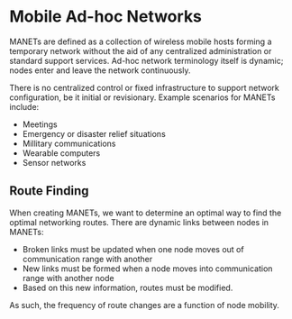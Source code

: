 # Mobile Ad-hoc Networks

MANETs are defined as a collection of wireless mobile hosts forming a temporary network without the aid of any centralized administration or standard support services. Ad-hoc network terminology itself is dynamic; nodes enter and leave the network continuously.

There is no centralized control or fixed infrastructure to support network configuration, be it initial or revisionary. Example scenarios for MANETs include:
- Meetings
- Emergency or disaster relief situations
- Millitary communications
- Wearable computers
- Sensor networks

## Route Finding

When creating MANETs, we want to determine an optimal way to find the optimal networking routes. There are dynamic links between nodes in MANETs:
- Broken links must be updated when one node moves out of communication range with another
- New links must be formed when a node moves into communication range with another node
- Based on this new information, routes must be modified.

As such, the frequency of route changes are a function of node mobility.

